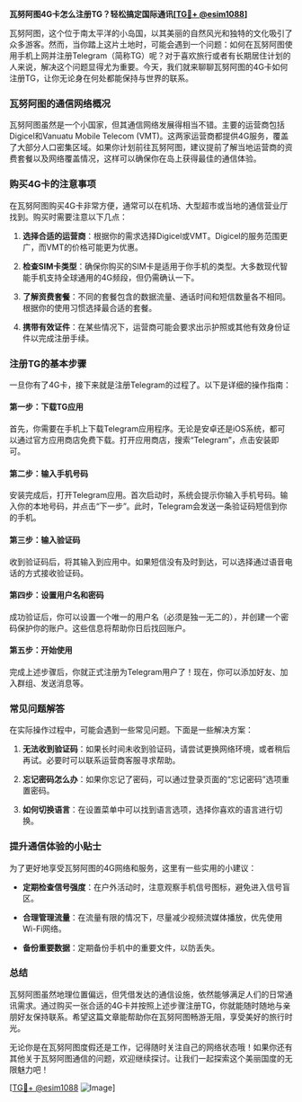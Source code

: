 **瓦努阿图4G卡怎么注册TG？轻松搞定国际通讯[[TG💪+ @esim1088](https://t.me/s/esim1088)]**

瓦努阿图，这个位于南太平洋的小岛国，以其美丽的自然风光和独特的文化吸引了众多游客。然而，当你踏上这片土地时，可能会遇到一个问题：如何在瓦努阿图使用手机上网并注册Telegram（简称TG）呢？对于喜欢旅行或者有长期居住计划的人来说，解决这个问题显得尤为重要。今天，我们就来聊聊瓦努阿图的4G卡如何注册TG，让你无论身在何处都能保持与世界的联系。

### 瓦努阿图的通信网络概况

瓦努阿图虽然是一个小国家，但其通信网络发展得相当不错。主要的运营商包括Digicel和Vanuatu Mobile Telecom (VMT)。这两家运营商都提供4G服务，覆盖了大部分人口密集区域。如果你计划前往瓦努阿图，建议提前了解当地运营商的资费套餐以及网络覆盖情况，这样可以确保你在岛上获得最佳的通信体验。

### 购买4G卡的注意事项

在瓦努阿图购买4G卡非常方便，通常可以在机场、大型超市或当地的通信营业厅找到。购买时需要注意以下几点：

1. **选择合适的运营商**：根据你的需求选择Digicel或VMT。Digicel的服务范围更广，而VMT的价格可能更为优惠。
   
2. **检查SIM卡类型**：确保你购买的SIM卡是适用于你手机的类型。大多数现代智能手机支持全球通用的4G频段，但仍需确认一下。

3. **了解资费套餐**：不同的套餐包含的数据流量、通话时间和短信数量各不相同。根据你的使用习惯选择最合适的套餐。

4. **携带有效证件**：在某些情况下，运营商可能会要求出示护照或其他有效身份证件以完成注册手续。

### 注册TG的基本步骤

一旦你有了4G卡，接下来就是注册Telegram的过程了。以下是详细的操作指南：

#### 第一步：下载TG应用

首先，你需要在手机上下载Telegram应用程序。无论是安卓还是iOS系统，都可以通过官方应用商店免费下载。打开应用商店，搜索“Telegram”，点击安装即可。

#### 第二步：输入手机号码

安装完成后，打开Telegram应用。首次启动时，系统会提示你输入手机号码。输入你的本地号码，并点击“下一步”。此时，Telegram会发送一条验证码短信到你的手机。

#### 第三步：输入验证码

收到验证码后，将其输入到应用中。如果短信没有及时到达，可以选择通过语音电话的方式接收验证码。

#### 第四步：设置用户名和密码

成功验证后，你可以设置一个唯一的用户名（必须是独一无二的），并创建一个密码保护你的账户。这些信息将帮助你日后找回账户。

#### 第五步：开始使用

完成上述步骤后，你就正式注册为Telegram用户了！现在，你可以添加好友、加入群组、发送消息等。

### 常见问题解答

在实际操作过程中，可能会遇到一些常见问题。下面是一些解决方案：

1. **无法收到验证码**：如果长时间未收到验证码，请尝试更换网络环境，或者稍后再试。必要时可以联系运营商客服寻求帮助。

2. **忘记密码怎么办**：如果你忘记了密码，可以通过登录页面的“忘记密码”选项重置密码。

3. **如何切换语言**：在设置菜单中可以找到语言选项，选择你喜欢的语言进行切换。

### 提升通信体验的小贴士

为了更好地享受瓦努阿图的4G网络和服务，这里有一些实用的小建议：

- **定期检查信号强度**：在户外活动时，注意观察手机信号图标，避免进入信号盲区。
  
- **合理管理流量**：在流量有限的情况下，尽量减少视频流媒体播放，优先使用Wi-Fi网络。

- **备份重要数据**：定期备份手机中的重要文件，以防丢失。

### 总结

瓦努阿图虽然地理位置偏远，但凭借发达的通信设施，依然能够满足人们的日常通讯需求。通过购买一张合适的4G卡并按照上述步骤注册TG，你就能随时随地与亲朋好友保持联系。希望这篇文章能帮助你在瓦努阿图畅游无阻，享受美好的旅行时光。

无论你是在瓦努阿图度假还是工作，记得随时关注自己的网络状态哦！如果你还有其他关于瓦努阿图通信的问题，欢迎继续探讨。让我们一起探索这个美丽国度的无限魅力吧！

[[TG💪+ @esim1088](https://t.me/s/esim1088) ![Image](https://i.postimg.cc/4NQfJmqS/Snipaste-2025-05-13-00-14-12.png)]